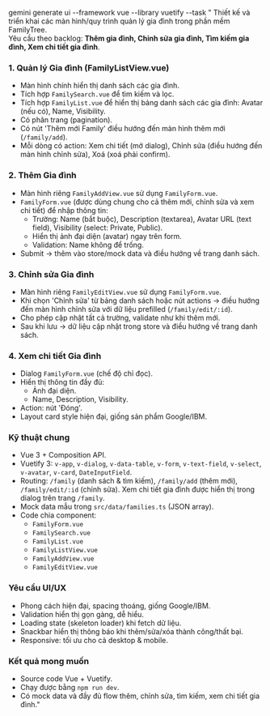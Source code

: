 gemini generate ui --framework vue --library vuetify --task "
Thiết kế và triển khai các màn hình/quy trình quản lý gia đình trong phần mềm FamilyTree.  
Yêu cầu theo backlog: **Thêm gia đình, Chỉnh sửa gia đình, Tìm kiếm gia đình, Xem chi tiết gia đình**.  

### 1. Quản lý Gia đình (FamilyListView.vue)
- Màn hình chính hiển thị danh sách các gia đình.
- Tích hợp `FamilySearch.vue` để tìm kiếm và lọc.
- Tích hợp `FamilyList.vue` để hiển thị bảng danh sách các gia đình: Avatar (nếu có), Name, Visibility.
- Có phân trang (pagination).
- Có nút 'Thêm mới Family' điều hướng đến màn hình thêm mới (`/family/add`).
- Mỗi dòng có action: Xem chi tiết (mở dialog), Chỉnh sửa (điều hướng đến màn hình chỉnh sửa), Xoá (xoá phải confirm).

### 2. Thêm Gia đình
- Màn hình riêng `FamilyAddView.vue` sử dụng `FamilyForm.vue`.
- `FamilyForm.vue` (được dùng chung cho cả thêm mới, chỉnh sửa và xem chi tiết) để nhập thông tin:
  - Trường: Name (bắt buộc), Description (textarea), Avatar URL (text field), Visibility (select: Private, Public).
  - Hiển thị ảnh đại diện (avatar) ngay trên form.
  - Validation: Name không để trống.
- Submit → thêm vào store/mock data và điều hướng về trang danh sách.

### 3. Chỉnh sửa Gia đình
- Màn hình riêng `FamilyEditView.vue` sử dụng `FamilyForm.vue`.
- Khi chọn 'Chỉnh sửa' từ bảng danh sách hoặc nút actions → điều hướng đến màn hình chỉnh sửa với dữ liệu prefilled (`/family/edit/:id`).
- Cho phép cập nhật tất cả trường, validate như khi thêm mới.
- Sau khi lưu → dữ liệu cập nhật trong store và điều hướng về trang danh sách.

### 4. Xem chi tiết Gia đình
- Dialog `FamilyForm.vue` (chế độ chỉ đọc).
- Hiển thị thông tin đầy đủ:
  - Ảnh đại diện.
  - Name, Description, Visibility.
- Action: nút 'Đóng'.
- Layout card style hiện đại, giống sản phẩm Google/IBM.

### Kỹ thuật chung
- Vue 3 + Composition API.
- Vuetify 3: `v-app`, `v-dialog`, `v-data-table`, `v-form`, `v-text-field`, `v-select`, `v-avatar`, `v-card`, `DateInputField`.
- Routing: `/family` (danh sách & tìm kiếm), `/family/add` (thêm mới), `/family/edit/:id` (chỉnh sửa). Xem chi tiết gia đình được hiển thị trong dialog trên trang `/family`.
- Mock data mẫu trong `src/data/families.ts` (JSON array).
- Code chia component:
  - `FamilyForm.vue`
  - `FamilySearch.vue`
  - `FamilyList.vue`
  - `FamilyListView.vue`
  - `FamilyAddView.vue`
  - `FamilyEditView.vue`

### Yêu cầu UI/UX
- Phong cách hiện đại, spacing thoáng, giống Google/IBM.
- Validation hiển thị gọn gàng, dễ hiểu.
- Loading state (skeleton loader) khi fetch dữ liệu.
- Snackbar hiển thị thông báo khi thêm/sửa/xóa thành công/thất bại.
- Responsive: tối ưu cho cả desktop & mobile.

### Kết quả mong muốn
- Source code Vue + Vuetify.
- Chạy được bằng `npm run dev`.
- Có mock data và đầy đủ flow thêm, chỉnh sửa, tìm kiếm, xem chi tiết gia đình."